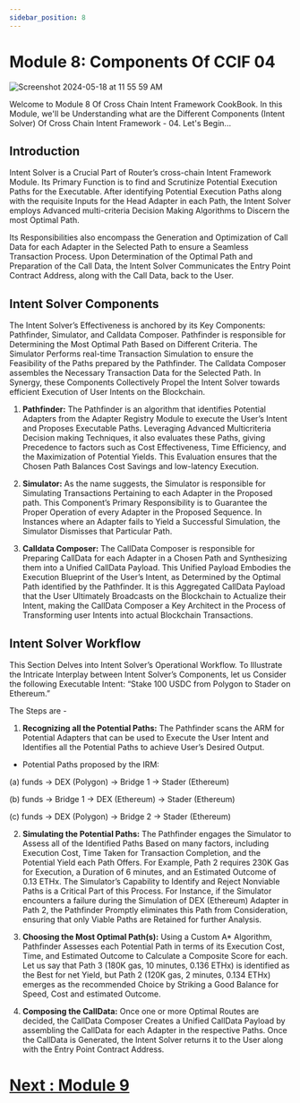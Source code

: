 ```yaml
---
sidebar_position: 8
---
```


# Module 8: Components Of CCIF 04

![Screenshot 2024-05-18 at 11 55 59 AM](https://github.com/ShivankK26/Router-Academy-Courses/assets/115289871/145276a2-57d8-4420-b1f9-803dc963f663)

Welcome to Module 8 Of Cross Chain Intent Framework CookBook. In this Module, we'll be Understanding what are the Different Components (Intent Solver) Of Cross Chain Intent Framework - 04. Let's Begin...

## Introduction

Intent Solver is a Crucial Part of Router’s cross-chain Intent Framework Module. Its Primary Function is to find and Scrutinize Potential Execution Paths for the Executable. After identifying Potential Execution Paths along with the requisite Inputs for the Head Adapter in each Path, the Intent Solver employs Advanced multi-criteria Decision Making Algorithms to Discern the most Optimal Path.

Its Responsibilities also encompass the Generation and Optimization of Call Data for each Adapter in the Selected Path to ensure a Seamless Transaction Process. Upon Determination of the Optimal Path and Preparation of the Call Data, the Intent Solver Communicates the Entry Point Contract Address, along with the Call Data, back to the User.

## Intent Solver Components

The Intent Solver’s Effectiveness is anchored by its Key Components: Pathfinder, Simulator, and Calldata Composer. Pathfinder is responsible for Determining the Most Optimal Path Based on Different Criteria. The Simulator Performs real-time Transaction Simulation to ensure the Feasibility of the Paths prepared by the Pathfinder. The Calldata Composer assembles the Necessary Transaction Data for the Selected Path. In Synergy, these Components Collectively Propel the Intent Solver towards efficient Execution of User Intents on the Blockchain.

1. **Pathfinder:** The Pathfinder is an algorithm that identifies Potential Adapters from the Adapter
   Registry Module to execute the User’s Intent and Proposes Executable Paths. Leveraging Advanced Multicriteria Decision making Techniques, it also evaluates these Paths, giving Precedence to factors such as Cost Effectiveness, Time Efficiency, and the Maximization of Potential Yields. This Evaluation ensures that the Chosen Path Balances Cost Savings and low-latency Execution.

2. **Simulator:** As the name suggests, the Simulator is responsible for Simulating Transactions Pertaining to each Adapter in the Proposed path. This Component’s Primary Responsibility is to Guarantee the Proper Operation of every Adapter in the Proposed Sequence. In Instances where an Adapter fails to Yield a Successful Simulation, the Simulator Dismisses that Particular Path.

3. **Calldata Composer:** The CallData Composer is responsible for Preparing CallData for each Adapter in a Chosen Path and Synthesizing them into a Unified CallData Payload. This Unified Payload Embodies the Execution Blueprint of the User’s Intent, as Determined by the Optimal Path identified by the Pathfinder. It is this Aggregated CallData Payload that the User Ultimately Broadcasts on the Blockchain to Actualize their Intent, making the CallData Composer a Key Architect in the Process of Transforming user Intents into actual Blockchain Transactions.

## Intent Solver Workflow

This Section Delves into Intent Solver’s Operational Workflow. To Illustrate the Intricate Interplay between Intent Solver’s Components, let us Consider the following Executable Intent: “Stake 100 USDC from Polygon to Stader on Ethereum.”

The Steps are -

1. **Recognizing all the Potential Paths:** The Pathfinder scans the ARM for Potential Adapters that can be used to Execute the User Intent and Identifies all the Potential Paths to achieve User’s Desired Output.

- Potential Paths proposed by the IRM:

(a) funds → DEX (Polygon) → Bridge 1 → Stader (Ethereum)

(b) funds → Bridge 1 → DEX (Ethereum) → Stader (Ethereum)

(c) funds → DEX (Polygon) → Bridge 2 → Stader (Ethereum)

2. **Simulating the Potential Paths:** The Pathfinder engages the Simulator to Assess all of the Identified Paths Based on many factors, including Execution Cost, Time Taken for Transaction Completion, and the Potential Yield each Path Offers. For Example, Path 2 requires 230K Gas for Execution, a Duration of 6 minutes, and an Estimated Outcome of 0.13 ETHx. The Simulator’s Capability to Identify and Reject Nonviable Paths is a Critical Part of this Process. For Instance, if the Simulator encounters a failure during the Simulation of DEX (Ethereum) Adapter in Path 2, the Pathfinder Promptly eliminates this Path from Consideration, ensuring that only Viable Paths are Retained for further Analysis.

3. **Choosing the Most Optimal Path(s):** Using a Custom A\* Algorithm, Pathfinder Assesses each Potential Path in terms of its Execution Cost, Time, and Estimated Outcome to Calculate a Composite Score for each. Let us say that Path 3 (180K gas, 10 minutes, 0.136 ETHx) is identified as the Best for net Yield, but Path 2 (120K gas, 2 minutes, 0.134
   ETHx) emerges as the recommended Choice by Striking a Good Balance for Speed, Cost and estimated Outcome.

4. **Composing the CallData:** Once one or more Optimal Routes are decided, the CallData Composer Creates a Unified CallData Payload by assembling the CallData for each Adapter in the respective Paths. Once the CallData is Generated, the Intent Solver returns it to the User along with the Entry Point Contract Address.


# [Next : Module 9 ](9.md)